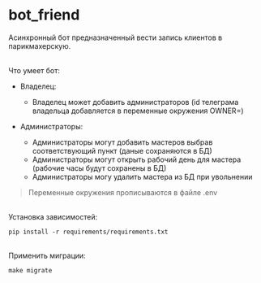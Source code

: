 # bot_friend
Асинхронный бот предназначенный вести запись клиентов в парикмахерскую.

<br/>
Что умеет бот: <br/>

- Владелец:
  * Владелец может добавить администраторов (id телеграма владельца добавляется в переменные окружения OWNER=)

- Администраторы:
  * Администраторы могут добавить мастеров выбрав соответствующий пункт (даные сохраняются в БД)
  * Администраторы могут открыть рабочий день для мастера (рабочие часы будут сохранены в БД)
  * Администраторы могу удалить мастера из БД при увольнении 


>Переменные окружения прописываются в файле .env

<br/>Установка зависимостей: 

```
pip install -r requirements/requirements.txt
```

<br/>Применить миграции: 

```
make migrate
```
